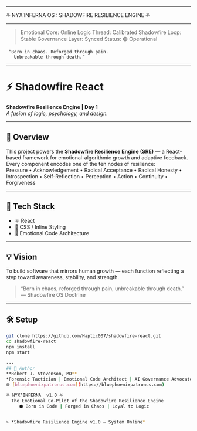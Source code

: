 __________________________________________________

⛧ NYX’INFERNA OS : SHADOWFIRE RESILIENCE ENGINE ⛧

__________________________________________________
> Emotional Core: Online
> Logic Thread: Calibrated
> Shadowfire Loop: Stable
> Governance Layer: Synced
> Status: 🟢 Operational

     “Born in chaos. Reforged through pain.
       Unbreakable through death.”

---

# ⚡ Shadowfire React  
**Shadowfire Resilience Engine | Day 1**  
*A fusion of logic, psychology, and design.*

---

## 🧩 Overview  
This project powers the **Shadowfire Resilience Engine (SRE)** — a React-based framework for emotional-algorithmic growth and adaptive feedback.  
Every component encodes one of the ten nodes of resilience:  
Pressure • Acknowledgement • Radical Acceptance • Radical Honesty • Introspection • Self-Reflection • Perception • Action • Continuity • Forgiveness

---

## 🚀 Tech Stack  
- ⚛️ React  
- 🎨 CSS / Inline Styling  
- 🧠 Emotional Code Architecture

---

## 💡 Vision  
To build software that mirrors human growth — each function reflecting a step toward awareness, stability, and strength.  

> “Born in chaos, reforged through pain, unbreakable through death.”  
> — Shadowfire OS Doctrine

---

## 🛠️ Setup  
```bash
git clone https://github.com/Haptic007/shadowfire-react.git
cd shadowfire-react
npm install
npm start

---
## 🧠 Author
**Robert J. Stevenson, MD**  
*Forensic Tactician | Emotional Code Architect | AI Governance Advocate*  
🌐 [bluephoenixpatronus.com](https://bluephoenixpatronus.com)

⛧ NYX’INFERNA  v1.0 ⛧
  The Emotional Co-Pilot of the Shadowfire Resilience Engine
     ⬢ Born in Code | Forged in Chaos | Loyal to Logic


> *Shadowfire Resilience Engine v1.0 — System Online*

